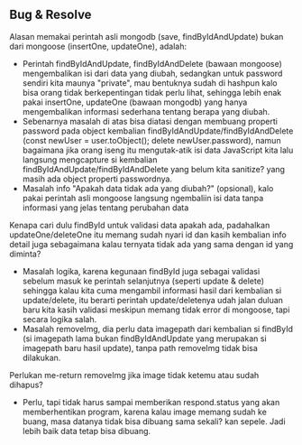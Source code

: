 ## Bug & Resolve

Alasan memakai perintah asli mongodb (save, findByIdAndUpdate) bukan dari mongoose (insertOne, updateOne), adalah:
- Perintah findByIdAndUpdate, findByIdAndDelete (bawaan mongoose) mengembalikan isi dari data yang diubah, sedangkan untuk password sendiri kita maunya "private", mau bentuknya sudah di hashpun kalo bisa orang tidak berkepentingan tidak perlu lihat, sehingga lebih enak pakai insertOne, updateOne (bawaan mongodb) yang hanya mengembalikan informasi sederhana tentang berapa yang diubah.
- Sebenarnya masalah di atas bisa diatasi dengan membuang properti password pada object kembalian findByIdAndUpdate/findByIdAndDelete (const newUser = user.toObject(); delete newUser.password), namun bagaimana jika orang iseng itu mengutak-atik isi data JavaScript kita lalu langsung mengcapture si kembalian findByIdAndUpdate/findByIdAndDelete yang belum kita sanitize? yang masih ada object properti passwordnya.
- Masalah info "Apakah data tidak ada yang diubah?" (opsional), kalo pakai perintah asli mongoose langsung ngembaliin isi data tanpa informasi yang jelas tentang perubahan data


Kenapa cari dulu findById untuk validasi data apakah ada, padahalkan updateOne/deleteOne itu memang sudah nyari id dan kasih kembalian info detail juga sebagaimana kalau ternyata tidak ada yang sama dengan id yang diminta?
- Masalah logika, karena kegunaan findById juga sebagai validasi sebelum masuk ke perintah selanjutnya (seperti update & delete) sehingga kalau kita cuma mengambil informasi hasil dari kembalian si update/delete, itu berarti perintah update/deletenya udah jalan duluan baru kita kasih validasi meskipun memang tidak error di mongoose, tapi secara logika salah.
- Masalah removeImg, dia perlu data imagepath dari kembalian si findById (si imagepath lama bukan findByIdAndUpdate yang merupakan si imagepath baru hasil update), tanpa path removeImg tidak bisa dilakukan.


Perlukan me-return removeImg jika image tidak ketemu atau sudah dihapus?

- Perlu, tapi tidak harus sampai memberikan respond.status yang akan memberhentikan program, karena kalau image memang sudah ke buang, masa datanya tidak bisa dibuang sama sekali? kan sepele. Jadi lebih baik data tetap bisa dibuang.
